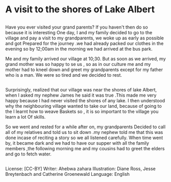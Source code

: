 # A visit to the shores of Lake Albert

##
Have you ever visited your grand parents? If
you haven't then do so because it is
interesting
One day, I and my family decided to go to
the village and pay a visit to my
grandparents, we woke up as early as
possible and got
Prepared for the journey .we had already
packed our clothes in the evening so by
12;00am in the morning we had arrived at
the bus park.

Me and my family arrived our village at
10;30. But as soon as we arrived, my grand
mother was so happy to se us , so as in our
culture me and my mother had to kneel
down and greet my grandparents except for
my father who is a man. We were so tired
and we decided to rest.

##
Surprisingly, realized that our village was
near the shores of lake Albert, when I asked
my nephew James he said it was true .This
made me very happy because
I had never visited the shores of any lake. I
then understood why the neighbouring
village wanted to take our land, because of
going to the I learnt how to weave
Baskets so , it is so important to the village
you learn a lot
Of skills.

So we went and rested for a while after on,
my grandparents
Decided to call all of my relatives and told
us to sit down .my nephew told me that this
was done incase of reciting a story so we all
listened carefully. When time went by, it
became dark and we had to have our supper
with all the family members ,the following
morning me and my cousins had to greet
the elders and go to fetch water.

##
License: [CC-BY]
Writer: Ahebwa zahara
Illustration: Diane Ross, Jesse Breytenbach and
Catherine Groenewald
Language: English
